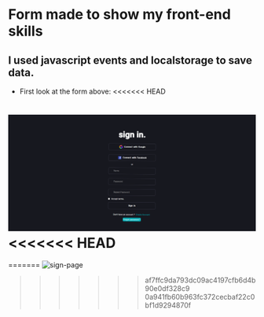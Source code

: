 # Form made to show my front-end skills

## I used javascript events and localstorage to save data.

* First look at the form above: 
<<<<<<< HEAD

![sign-page](./src/assets/sign-page.png)
<<<<<<< HEAD
=======
=======
![sign-page](./assets/sign-page.png)
>>>>>>> af7ffc9da793dc09ac4197cfb6d4b90e0df328c9
>>>>>>> 0a941fb60b963fc372cecbaf22c0bf1d9294870f
